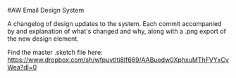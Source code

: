 #AW Email Design System

A changelog of design updates to the system. Each commit accompanied by and explanation of what's changed and why, along with a .png export of the new design element.

Find the master .sketch file here: https://www.dropbox.com/sh/wfpuvtlti8lf669/AABuedw0XphxuMThFVYxCvWea?dl=0



